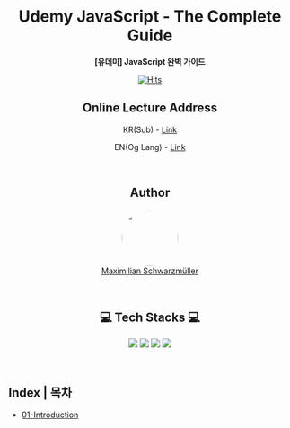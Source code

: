 <div align="center">

# Udemy JavaScript - The Complete Guide

**[유데미] JavaScript 완벽 가이드**

[![Hits](https://hits.seeyoufarm.com/api/count/incr/badge.svg?url=https%3A%2F%2Fgithub.com%2FJAENY007%2FJavaScript-Perfect-Guide&count_bg=%23FF8989&title_bg=%23B4B4B4&icon=github.svg&icon_color=%23E7E7E7&title=GitHub-Hits&edge_flat=false)](https://hits.seeyoufarm.com)

## Online Lecture Address

KR(Sub) - [Link](https://www.udemy.com/course/javascript-zw/)

EN(Og Lang) - [Link](https://www.udemy.com/course/javascript-the-complete-guide-2020-beginner-advanced/)

<br>

## Author

[ <img src="https://avatars.githubusercontent.com/u/28806196?v=4" width="100px" style="border-radius:50px"> <br> Maximilian Schwarzmüller](https://github.com/maxschwarzmueller)


<br>

## 💻 Tech Stacks 💻

<img src="https://img.shields.io/badge/Html5-E34F26?style=flat-square&logo=Html5&logoColor=white"/> <img src="https://img.shields.io/badge/CSS-1572B6?style=flat-square&logo=CSS3&logoColor=white"> <img src="https://img.shields.io/badge/JavaScript-F7DF1E?style=flat-square&logo=JavaScript&logoColor=white"/> <img src="https://img.shields.io/badge/Git_Hub-000?style=flat-square&logo=GitHub&logoColor=white"/> 

</div>

<br>

## Index | 목차

- [01-Introduction](https://github.com/JAENY007/JavaScript-Complete-Guide/tree/master/01-Introduction)